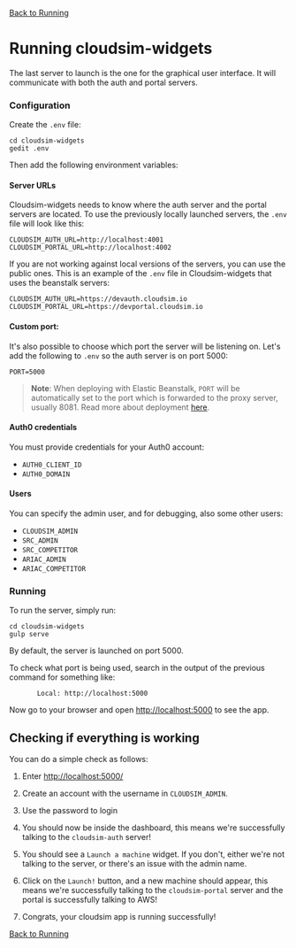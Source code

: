 [Back to Running](Running)

# Running cloudsim-widgets

The last server to launch is the one for the graphical user interface. It will
communicate with both the auth and portal servers.

### Configuration ###

Create the `.env` file:

    cd cloudsim-widgets
    gedit .env

Then add the following environment variables:

#### Server URLs

Cloudsim-widgets needs to know where the auth server and the portal servers are
located. To use the previously locally launched servers, the `.env` file will
look like this:

    CLOUDSIM_AUTH_URL=http://localhost:4001
    CLOUDSIM_PORTAL_URL=http://localhost:4002

If you are not working against local versions of the servers, you can use the public ones.
This is an example of the `.env` file in Cloudsim-widgets that uses the beanstalk servers:

    CLOUDSIM_AUTH_URL=https://devauth.cloudsim.io
    CLOUDSIM_PORTAL_URL=https://devportal.cloudsim.io

#### Custom port:

It's also possible to choose which port the server will be listening on. Let's add the
following to `.env` so the auth server is on port 5000:

    PORT=5000

> **Note**: When deploying with Elastic Beanstalk, `PORT` will be automatically set to
the port which is forwarded to the proxy server, usually 8081. Read more about
deployment [here](Deployment).

#### Auth0 credentials

You must provide credentials for your Auth0 account:

* `AUTH0_CLIENT_ID`
* `AUTH0_DOMAIN`

#### Users

You can specify the admin user, and for debugging, also some other users:

* `CLOUDSIM_ADMIN`
* `SRC_ADMIN`
* `SRC_COMPETITOR`
* `ARIAC_ADMIN`
* `ARIAC_COMPETITOR`

### Running ###

To run the server, simply run:

    cd cloudsim-widgets
    gulp serve

By default, the server is launched on port 5000.

To check what port is being used, search in the output of the previous
command for something like:

           Local: http://localhost:5000

Now go to your browser and open
[http://localhost:5000](http://localhost:5000) to see the app.

## Checking if everything is working ##

You can do a simple check as follows:

1. Enter [http://localhost:5000/](http://localhost:5000/)

1. Create an account with the username in `CLOUDSIM_ADMIN`.

1. Use the password to login

1. You should now be inside the dashboard, this means we're successfully talking
to the `cloudsim-auth` server!

1. You should see a `Launch a machine` widget. If you don't, either we're not
talking to the server, or there's an issue with the admin name.

1. Click on the `Launch!` button, and a new machine should appear, this means
we're successfully talking to the `cloudsim-portal` server and the portal is
successfully talking to AWS!

1. Congrats, your cloudsim app is running successfully!

[Back to Running](Running)
